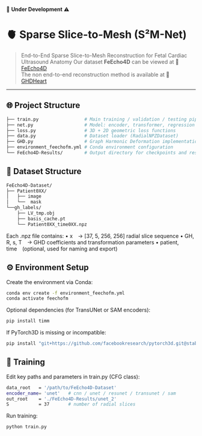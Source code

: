 🚧 **Under Development**  ⚠

# 🫀 Sparse Slice-to-Mesh (S²M-Net)

> End-to-End Sparse Slice-to-Mesh Reconstruction for Fetal Cardiac Ultrasound Anatomy
> Our dataset **FeEcho4D** can be viewed at 🔗 [FeEcho4D](https://feecho4d.github.io/Website/)  
> The non end-to-end reconstruction method is available at 🔗 [GHDHeart](https://github.com/Luo-Yihao/GHDHeart)


---

## 🌐 Project Structure

```bash
├── train.py                 # Main training / validation / testing pipeline
├── net.py                   # Model: encoder, transformer, regression head
├── loss.py                  # 3D + 2D geometric loss functions
├── data.py                  # Dataset loader (RadialNPZDataset)
├── GHD.py                   # Graph Harmonic Deformation implementation
├── environment_feechofm.yml # Conda environment configuration
└── FeEcho4D-Results/        # Output directory for checkpoints and results
```

## 🧬 Dataset Structure

```bash
FeEcho4D-Dataset/
├── Patient0XX/
│   ├── image
│   └──  mask
└──gh_labels/
    ├── LV_tmp.obj
    ├── basis_cache.pt
    └── Patient0XX_time0XX.npz
```
Each .npz file contains:
	•	x → [37, 5, 256, 256] radial slice sequence
	•	GH, R, s, T → GHD coefficients and transformation parameters
	•	patient, time (optional, used for naming and export)


## ⚙️ Environment Setup

Create the environment via Conda:
```bash
conda env create -f environment_feechofm.yml
conda activate feechofm
```
Optional dependencies (for TransUNet or SAM encoders):
```bash
pip install timm
```
If PyTorch3D is missing or incompatible:
```bash
pip install "git+https://github.com/facebookresearch/pytorch3d.git@stable"
```

## 🚀 Training

Edit key paths and parameters in train.py (CFG class):
```bash
data_root   = '/path/to/FeEcho4D-Dataset'
encoder_name= 'unet'   # cnn / unet / resunet / transunet / sam
out_root    = './FeEcho4D-Results/unet_2'
S           = 37       # number of radial slices
```
Run training:
```bash
python train.py
```









